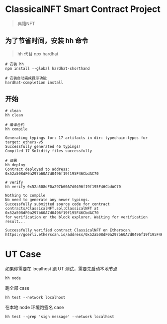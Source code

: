 # ClassicalNFT Smart Contract Project

> 典籍NFT

## 为了节省时间，安装 hh 命令

> hh 代替 npx hardhat

```shell
# 安装 hh
npm install --global hardhat-shorthand

# 安装自动完成提示功能
hardhat-completion install
```

## 开始

```shell
# clean
hh clean

# 编译合约
hh compile

Generating typings for: 17 artifacts in dir: typechain-types for target: ethers-v5
Successfully generated 46 typings!
Compiled 17 Solidity files successfully

# 部署
hh deploy
Contract deployed to address: 0x52a508dF0a297b60A7d0496f19f195F46CbdAC70

# verify
hh verify 0x52a508dF0a297b60A7d0496f19f195F46CbdAC70

Nothing to compile
No need to generate any newer typings.
Successfully submitted source code for contract
contracts/ClassicalNFT.sol:ClassicalNFT at 0x52a508dF0a297b60A7d0496f19f195F46CbdAC70
for verification on the block explorer. Waiting for verification result...

Successfully verified contract ClassicalNFT on Etherscan.
https://goerli.etherscan.io/address/0x52a508dF0a297b60A7d0496f19f195F46CbdAC70#code
```


# UT Case

如果你需要在 localhost 跑 UT 测试，需要先启动本地节点
```shell
hh node
``` 
跑全部 case
```shell
hh test --network localhost
``` 
在本地 node 环境跑签名 case
```shell
hh test --grep 'sign message' --network localhost
``` 